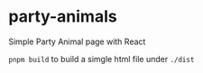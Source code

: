 # party-animals
Simple Party Animal page with React

`pnpm build` to build a simgle html file under `./dist`
